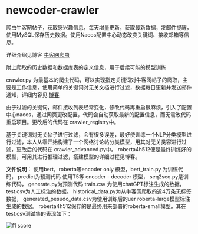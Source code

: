 # newcoder-crawler
爬虫牛客网帖子，获取感兴趣信息，每天增量更新，获取最新数据，发邮件提醒，使用MySQL保存历史数据。使用Nacos配置中心动态改变关键词、接收邮箱等信息。

详细介绍见博客 [牛客网爬虫](https://chadqiu.github.io/f06a19b2ce94.html)

附上爬取的历史数据和数据库表的定义信息，用于后续可能的模型训练

crawler.py 为最基本的爬虫代码，可以实现指定关键词对牛客网帖子的爬取，主要是工作信息，使用简单的关键词对无关文档进行过滤，数据每日更新并发送邮件通知，详细内容见 [博客](https://chadqiu.github.io/f06a19b2ce94.html)

由于过滤的关键词，邮件接收列表经常变化，修改代码再重启很麻烦，引入了配置中心nacos，通过网页更改配置，代码会自动获取最新的配置信息，而无需改代码重启项目。更改后的代码在 crawler_registry中。

基于关键词对无关帖子进行过滤，会有很多误差，最好使训练一个NLP分类模型进行过滤，本人从零开始构建了一个网络讨论帖分类模型，用其对无关类容进行过滤，更改后的代码在 crawler_advanced.py中。 roberta4h512便是最终训练好的模型，可用其进行推理过滤，搭建模型的详细过程见博客。

**文件说明**：
使用bert，roberta等encoder only 模型，bert_train.py 为训练代码， predict为预测代码
使用T5等 encoder - decoder 模型， seq2seq.py是训练代码， generate.py为预测代码
train.csv 为使用chatGPT标注生成的数据，
test.csv为人工标注的数据。
historical_data.py为从牛客网爬取的近4万条无标签数据，
generated_pesudo_data.csv为使用训练后的uer roberta-large模型标注生成的数据。
roberta4h512保存的是最终用来部署的roberta-small模型，其在test.csv测试集的表现如下：

![f1 score](https://chadqiu.github.io/images/newcoder_f1.png)